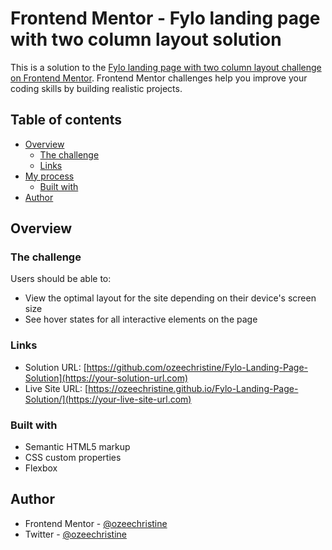 # Frontend Mentor - Fylo landing page with two column layout solution

This is a solution to the [Fylo landing page with two column layout challenge on Frontend Mentor](https://www.frontendmentor.io/challenges/fylo-landing-page-with-two-column-layout-5ca5ef041e82137ec91a50f5). Frontend Mentor challenges help you improve your coding skills by building realistic projects. 

## Table of contents

- [Overview](#overview)
  - [The challenge](#the-challenge)
  - [Links](#links)
- [My process](#my-process)
  - [Built with](#built-with)
- [Author](#author)

## Overview

### The challenge

Users should be able to:

- View the optimal layout for the site depending on their device's screen size
- See hover states for all interactive elements on the page


### Links

- Solution URL: [https://github.com/ozeechristine/Fylo-Landing-Page-Solution](https://your-solution-url.com)
- Live Site URL: [https://ozeechristine.github.io/Fylo-Landing-Page-Solution/](https://your-live-site-url.com)



### Built with

- Semantic HTML5 markup
- CSS custom properties
- Flexbox


## Author

- Frontend Mentor - [@ozeechristine](https://www.frontendmentor.io/profile/ozeechristine)
- Twitter - [@ozeechristine](https://www.twitter.com/ozeechristine)


